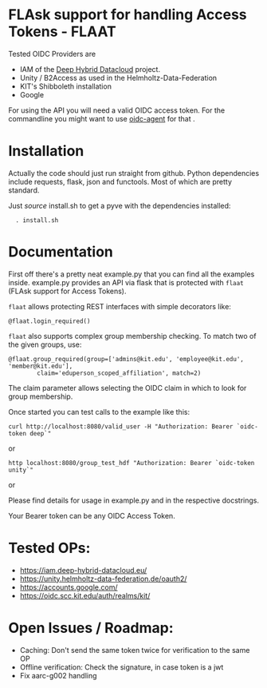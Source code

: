 # FLAsk support for handling Access Tokens - FLAAT

Tested OIDC Providers are
- IAM of the [Deep Hybrid Datacloud](https://deep-hybrid-datacloud.eu) project.
- Unity / B2Access as used in the Helmholtz-Data-Federation
- KIT's Shibboleth installation
- Google


For using the API you will need a valid OIDC access token. For the
commandline you might want to use
[oidc-agent](https://github.com/indigo-dc/oidc-agent) for that .


# Installation

Actually the code should just run straight from github. Python
dependencies include requests, flask, json and functools. Most of which
are pretty standard.

Just *source* install.sh to get a pyve with the dependencies installed:

`  . install.sh`

# Documentation

First off there's a pretty neat example.py that you can find all the
examples inside. example.py provides an API via flask that is protected
with `flaat` (FLAsk support for Access Tokens).

`flaat` allows protecting REST interfaces with simple decorators like:
```
@flaat.login_required()
```
`flaat` also supports complex group membership checking. To match two of
the given groups, use:
```
@flaat.group_required(group=['admins@kit.edu', 'employee@kit.edu', 'member@kit.edu'],
        claim='eduperson_scoped_affiliation', match=2)
```
The claim parameter allows selecting the OIDC claim in which to look for
group membership.

Once started you can test calls to the example like this:

```
curl http://localhost:8080/valid_user -H "Authorization: Bearer `oidc-token deep`"
```
or
```
http localhost:8080/group_test_hdf "Authorization: Bearer `oidc-token unity`"
```
or

Please find details for usage in example.py and in the respective
docstrings.

Your Bearer token can be any OIDC Access Token.


# Tested OPs:
- https://iam.deep-hybrid-datacloud.eu/
- https://unity.helmholtz-data-federation.de/oauth2/
- https://accounts.google.com/
- https://oidc.scc.kit.edu/auth/realms/kit/

# Open Issues / Roadmap:
- Caching: Don't send the same token twice for verification to the same OP
- Offline verification: Check the signature, in case token is a jwt
- Fix aarc-g002 handling

